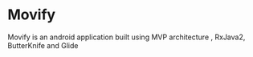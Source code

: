 # Movify
Movify is an android application built using MVP architecture , RxJava2, ButterKnife and Glide


